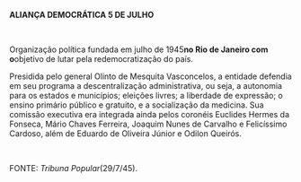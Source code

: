 **ALIANÇA DEMOCRÁTICA 5 DE JULHO**

 

Organização política fundada em julho de 1945****no Rio de Janeiro com
o****objetivo de lutar pela redemocratização do país.

Presidida pelo general Olinto de Mesquita Vasconcelos, a entidade
defendia em seu programa a descentralização administrativa, ou seja, a
autonomia para os estados e municípios; eleições livres; a liberdade de
expressão; o ensino primário público e gratuito, e a socialização da
medicina. Sua comissão executiva era integrada ainda pelos coronéis
Euclides Hermes da Fonseca, Mário Chaves Ferreira, Joaquim Nunes de
Carvalho e Felicíssimo Cardoso, além de Eduardo de Oliveira Júnior e
Odilon Queirós.

 

FONTE: *Tribuna Popular*(29/7/45).

 
